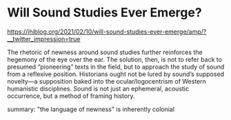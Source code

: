 # Will Sound Studies Ever Emerge?

https://jhiblog.org/2021/02/10/will-sound-studies-ever-emerge/amp/?__twitter_impression=true

The rhetoric of newness around sound studies further reinforces the hegemony of the eye over the ear. The solution, then, is not to refer back to presumed “pioneering” texts in the field, but to approach the study of sound from a reflexive position. Historians ought not be lured by sound’s supposed novelty—a supposition baked into the ocular/logocentrism of Western humanistic disciplines. Sound is not just an ephemeral, acoustic occurrence, but a method of framing history.

summary: "the language of newness" is inherently colonial
